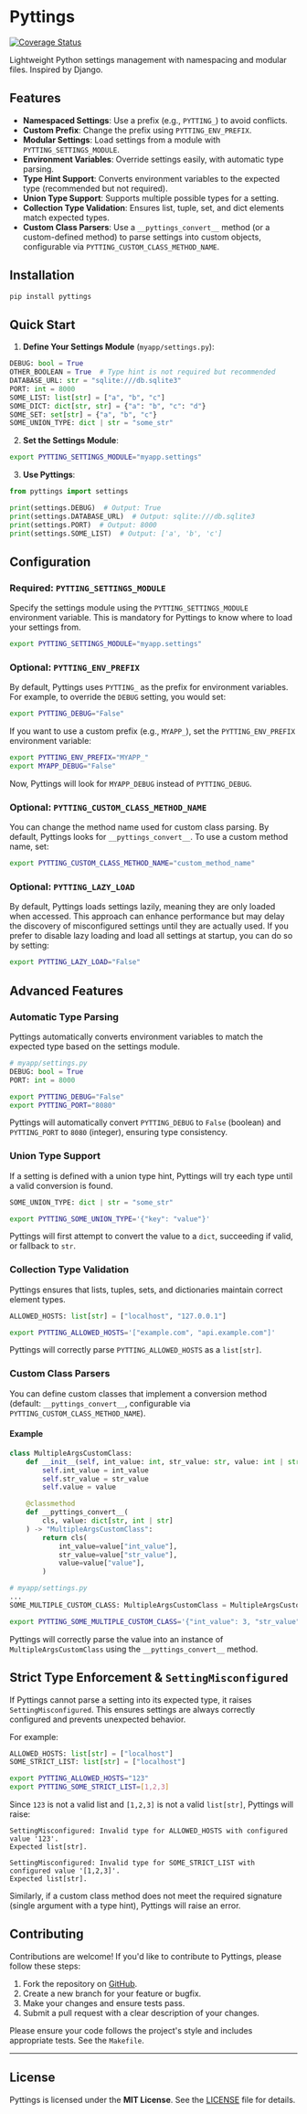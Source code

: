 # Pyttings
[![Coverage Status](https://coveralls.io/repos/github/ruitcatarino/pyttings/badge.svg?branch=main)](https://coveralls.io/github/ruitcatarino/pyttings?branch=main)

Lightweight Python settings management with namespacing and modular files. Inspired by Django.

## Features

- **Namespaced Settings**: Use a prefix (e.g., `PYTTING_`) to avoid conflicts.
- **Custom Prefix**: Change the prefix using `PYTTING_ENV_PREFIX`.
- **Modular Settings**: Load settings from a module with `PYTTING_SETTINGS_MODULE`.
- **Environment Variables**: Override settings easily, with automatic type parsing.
- **Type Hint Support**: Converts environment variables to the expected type (recommended but not required).
- **Union Type Support**: Supports multiple possible types for a setting.
- **Collection Type Validation**: Ensures list, tuple, set, and dict elements match expected types.
- **Custom Class Parsers**: Use a `__pyttings_convert__` method (or a custom-defined method) to parse settings into custom objects, configurable via `PYTTING_CUSTOM_CLASS_METHOD_NAME`.

## Installation

```bash
pip install pyttings
```

## Quick Start

1. **Define Your Settings Module** (`myapp/settings.py`):

```python
DEBUG: bool = True
OTHER_BOOLEAN = True  # Type hint is not required but recommended
DATABASE_URL: str = "sqlite:///db.sqlite3"
PORT: int = 8000
SOME_LIST: list[str] = ["a", "b", "c"]
SOME_DICT: dict[str, str] = {"a": "b", "c": "d"}
SOME_SET: set[str] = {"a", "b", "c"}
SOME_UNION_TYPE: dict | str = "some_str"
```

2. **Set the Settings Module**:

```bash
export PYTTING_SETTINGS_MODULE="myapp.settings"
```

3. **Use Pyttings**:

```python
from pyttings import settings

print(settings.DEBUG)  # Output: True
print(settings.DATABASE_URL)  # Output: sqlite:///db.sqlite3
print(settings.PORT)  # Output: 8000
print(settings.SOME_LIST)  # Output: ['a', 'b', 'c']
```

## Configuration

### Required: `PYTTING_SETTINGS_MODULE`

Specify the settings module using the `PYTTING_SETTINGS_MODULE` environment variable. This is mandatory for Pyttings to know where to load your settings from.

```bash
export PYTTING_SETTINGS_MODULE="myapp.settings"
```

### Optional: `PYTTING_ENV_PREFIX`

By default, Pyttings uses `PYTTING_` as the prefix for environment variables. For example, to override the `DEBUG` setting, you would set:

```bash
export PYTTING_DEBUG="False"
```

If you want to use a custom prefix (e.g., `MYAPP_`), set the `PYTTING_ENV_PREFIX` environment variable:

```bash
export PYTTING_ENV_PREFIX="MYAPP_"
export MYAPP_DEBUG="False"
```

Now, Pyttings will look for `MYAPP_DEBUG` instead of `PYTTING_DEBUG`.

### Optional: `PYTTING_CUSTOM_CLASS_METHOD_NAME`

You can change the method name used for custom class parsing. By default, Pyttings looks for `__pyttings_convert__`. To use a custom method name, set:

```bash
export PYTTING_CUSTOM_CLASS_METHOD_NAME="custom_method_name"
```

### Optional: `PYTTING_LAZY_LOAD`

By default, Pyttings loads settings lazily, meaning they are only loaded when accessed. This approach can enhance performance but may delay the discovery of misconfigured settings until they are actually used. If you prefer to disable lazy loading and load all settings at startup, you can do so by setting:

```bash
export PYTTING_LAZY_LOAD="False"
```

## Advanced Features

### Automatic Type Parsing

Pyttings automatically converts environment variables to match the expected type based on the settings module.

```python
# myapp/settings.py
DEBUG: bool = True
PORT: int = 8000
```

```bash
export PYTTING_DEBUG="False"
export PYTTING_PORT="8080"
```

Pyttings will automatically convert `PYTTING_DEBUG` to `False` (boolean) and `PYTTING_PORT` to `8080` (integer), ensuring type consistency.

### Union Type Support

If a setting is defined with a union type hint, Pyttings will try each type until a valid conversion is found.

```python
SOME_UNION_TYPE: dict | str = "some_str"
```

```bash
export PYTTING_SOME_UNION_TYPE='{"key": "value"}'
```

Pyttings will first attempt to convert the value to a `dict`, succeeding if valid, or fallback to `str`.

### Collection Type Validation

Pyttings ensures that lists, tuples, sets, and dictionaries maintain correct element types.

```python
ALLOWED_HOSTS: list[str] = ["localhost", "127.0.0.1"]
```

```bash
export PYTTING_ALLOWED_HOSTS='["example.com", "api.example.com"]'
```

Pyttings will correctly parse `PYTTING_ALLOWED_HOSTS` as a `list[str]`.

### Custom Class Parsers

You can define custom classes that implement a conversion method (default: `__pyttings_convert__`, configurable via `PYTTING_CUSTOM_CLASS_METHOD_NAME`).

#### Example

```python
class MultipleArgsCustomClass:
    def __init__(self, int_value: int, str_value: str, value: int | str):
        self.int_value = int_value
        self.str_value = str_value
        self.value = value

    @classmethod
    def __pyttings_convert__(
        cls, value: dict[str, int | str]
    ) -> "MultipleArgsCustomClass":
        return cls(
            int_value=value["int_value"],
            str_value=value["str_value"],
            value=value["value"],
        )
```

```python
# myapp/settings.py
...
SOME_MULTIPLE_CUSTOM_CLASS: MultipleArgsCustomClass = MultipleArgsCustomClass(1, "2", 3)
```

```bash
export PYTTING_SOME_MULTIPLE_CUSTOM_CLASS='{"int_value": 3, "str_value": "2", "value": "1"}'
```

Pyttings will correctly parse the value into an instance of `MultipleArgsCustomClass` using the `__pyttings_convert__` method.

## Strict Type Enforcement & `SettingMisconfigured`

If Pyttings cannot parse a setting into its expected type, it raises `SettingMisconfigured`. This ensures settings are always correctly configured and prevents unexpected behavior.

For example:

```python
ALLOWED_HOSTS: list[str] = ["localhost"]
SOME_STRICT_LIST: list[str] = ["localhost"]
```

```bash
export PYTTING_ALLOWED_HOSTS="123"
export PYTTING_SOME_STRICT_LIST=[1,2,3]
```

Since `123` is not a valid list and `[1,2,3]` is not a valid `list[str]`, Pyttings will raise:

```
SettingMisconfigured: Invalid type for ALLOWED_HOSTS with configured value '123'.
Expected list[str].

SettingMisconfigured: Invalid type for SOME_STRICT_LIST with configured value '[1,2,3]'.
Expected list[str].
```

Similarly, if a custom class method does not meet the required signature (single argument with a type hint), Pyttings will raise an error.

## Contributing

Contributions are welcome! If you'd like to contribute to Pyttings, please follow these steps:

1. Fork the repository on [GitHub](https://github.com/ruitcatarino/pyttings).
2. Create a new branch for your feature or bugfix.
3. Make your changes and ensure tests pass.
4. Submit a pull request with a clear description of your changes.

Please ensure your code follows the project's style and includes appropriate tests. See the `Makefile`.

---

## License

Pyttings is licensed under the **MIT License**. See the [LICENSE](LICENSE) file for details.
